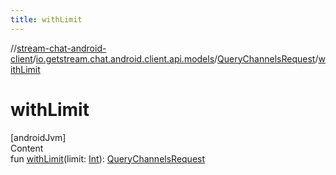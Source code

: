 ```yaml
---
title: withLimit
---
```

//[stream-chat-android-client](../../../index.md)/[io.getstream.chat.android.client.api.models](../index.md)/[QueryChannelsRequest](index.md)/[withLimit](withLimit.md)



# withLimit  
[androidJvm]  
Content  
fun [withLimit](withLimit.md)(limit: [Int](https://kotlinlang.org/api/latest/jvm/stdlib/kotlin/-int/index.html)): [QueryChannelsRequest](index.md)  




